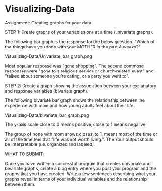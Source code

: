 # Visualizing-Data
Assignment: Creating graphs for your data

STEP 1: Create graphs of your variables one at a time (univariate graphs).

The following bar graph is the response for the below question.
"Which of the things have you done with your MOTHER in the past 4 weeks?"

Visualizing-Data/Univariate_bar_graph.png <attached file>

Most popular response was "gone shopping". The second commone responses were "gone to a religious service or church-related event" and "talked about someone you’re dating, or a party you went to".



STEP 2: Create a graph showing the association between your explanatory and response variables (bivariate graph).

The following bivariate bar graph shows the relationship between the experience with mom and how young adults feel about their life.

Visualizing-Data/bivariate_bar_graph.png

The y-axis scale close to 0 means positive, close to 1 means negative.

The group of none with mom shows closest to 1, means most of the time or all of the time feel that  "life was not worth living.".
The 
Your output should be interpretable (i.e. organized and labeled).

WHAT TO SUBMIT:

Once you have written a successful program that creates univariate and bivariate graphs, create a blog entry where you post your program and the graphs that you have created. Write a few sentences describing what your graphs reveal in terms of your individual variables and the relationship between them.
